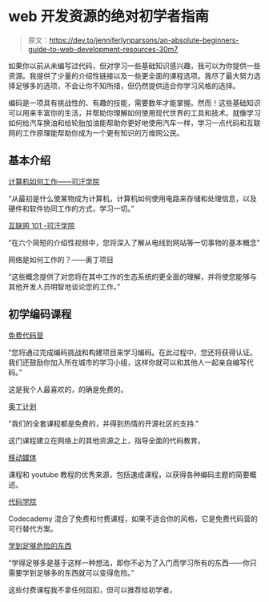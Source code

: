 # web 开发资源的绝对初学者指南

> 原文：<https://dev.to/jenniferlynparsons/an-absolute-beginners-guide-to-web-development-resources-30m7>

如果你以前从未编写过代码，但对学习一些基础知识感兴趣，我可以为你提供一些资源。我提供了少量的介绍性链接以及一些更全面的课程选项。我尽了最大努力选择足够多的选项，不会让你不知所措，但仍然提供适合你学习风格的选择。

编码是一项具有挑战性的、有趣的技能，需要数年才能掌握。然而！这些基础知识可以用来丰富你的生活，并帮助你理解如何使用现代世界的工具和技术。就像学习如何给汽车换油和给轮胎加油能帮助你更好地使用汽车一样，学习一点代码和互联网的工作原理能帮助你成为一个更有知识的万维网公民。

## 基本介绍

[计算机如何工作——可汗学院](https://www.khanacademy.org/computing/computer-science/how-computers-work2)

“从最初是什么使某物成为计算机，计算机如何使用电路来存储和处理信息，以及硬件和软件协同工作的方式，学习一切。”

[互联网 101 -可汗学院](https://www.khanacademy.org/computing/computer-science/internet-intro)

“在六个简短的介绍性视频中，您将深入了解从电线到网站等一切事物的基本概念”

网络是如何工作的？——奥丁项目

“这些概念提供了对您将在其中工作的生态系统的更全面的理解，并将使您能够与其他开发人员明智地谈论您的工作。”

## 初学编码课程

[免费代码营](https://www.freecodecamp.org/)

“您将通过完成编码挑战和构建项目来学习编码。在此过程中，您还将获得认证。我们还鼓励你加入所在城市的学习小组，这样你就可以和其他人一起亲自编写代码。”

这是我个人最喜欢的，的确是免费的。

[奥丁计划](https://www.theodinproject.com)

"我们的全套课程都是免费的，并得到热情的开源社区的支持."

这门课程建立在网络上的其他资源之上，指导全面的代码教育。

[移动媒体](https://www.traversymedia.com/)

课程和 youtube 教程的优秀来源，包括速成课程，以获得各种编码主题的简要概述。

[代码学院](https://www.codecademy.com)

Codecademy 混合了免费和付费课程，如果不适合你的风格，它是免费代码营的可行替代方案。

[学到足够危险的东西](https://www.learnenough.com/)

“学得足够多是基于这样一种想法，即你不必为了入门而学习所有的东西——你只需要学到足够多的东西就可以变得危险。”

这些付费课程我不拿任何回扣，但可以推荐给初学者。